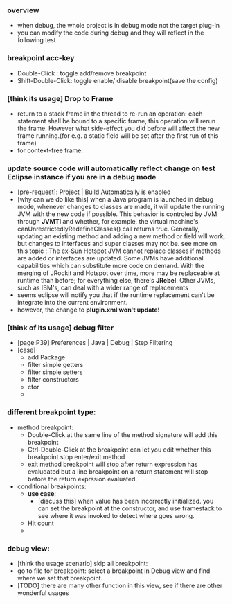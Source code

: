 ### overview
* when debug, the whole project is in debug mode not the target plug-in
* you can modify the code during debug and they will reflect in the following test



### breakpoint acc-key
* Double-Click : toggle add/remove breakpoint
* Shift-Double-Click: toggle enable/ disable breakpoint(save the config)



### [think its usage] Drop to Frame
* return to a stack frame in the thread to re-run an operation: each statement shall be bound to a specific frame, this operation will rerun the frame. However what side-effect you did before will affect the new frame running.(for e.g. a static field will be set after the first run of this frame)
* for context-free frame: 


###  update source code will automatically reflect change on test Eclipse instance if you are in a debug mode
* [pre-request]: Project | Build Automatically is enabled
* [why can we do like this] when a Java program is launched in debug mode, whenever changes to classes are made, it will update the running JVM with the new code if possible. This behavior is controled by JVM through **JVMTI** and whether, for example, the
virtual machine's canUnrestrictedlyRedefineClasses() call returns true. Generally, updating an existing method and adding a new method or field will work, but changes to interfaces and super classes may not be. 
see more on this topic : 
The ex-Sun Hotspot JVM cannot replace classes if methods are added or
interfaces are updated. Some JVMs have additional capabilities which can
substitute more code on demand. With the merging of JRockit and Hotspot
over time, more may be replaceable at runtime than before; for everything
else, there's **JRebel**.
Other JVMs, such as IBM's, can deal with a wider range of replacements
* seems eclipse will notify you that if the runtime replacement can't be integrate into the current environment.
* however, the change to **plugin.xml won't update!**

### [think of its usage] debug filter
* [page:P39] Preferences | Java | Debug | Step Filtering
* [case]
  *  add Package
  *  filter simple getters
  *  filter simple setters
  *  filter constructors
  *  ctor
  *  
  
### different breakpoint type:
* method breakpoint: 
  * Double-Click at the same line of the method signature will add this breakpoint
  * Ctrl-Double-Click at the breakpoint can let you edit whether this breakpoint stop enter/exit method
  * exit method breakpoint will stop after return expression has evaludated but a line breakpoint on a return statement will stop before the return exprssion evaluated.
* conditional breakpoints:
  * **use case**: 
    * [discuss this] when value has been incorrectly initialized. you can set the breakpoint at the constructor, and use framestack to see where it was invoked to detect where goes wrong.
  * Hit count
  * 
  

### debug view:
* [think the usage scenario] skip all breakpoint:
* go to file for breakpoint: select a breakpoint in Debug view and find where we set that breakpoint.
* [TODO] there are many other function in this view, see if there are other wonderful usages

